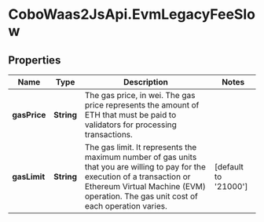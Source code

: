 # CoboWaas2JsApi.EvmLegacyFeeSlow

## Properties

Name | Type | Description | Notes
------------ | ------------- | ------------- | -------------
**gasPrice** | **String** | The gas price, in wei. The gas price represents the amount of ETH that must be paid to validators for processing transactions. | 
**gasLimit** | **String** | The gas limit. It represents the maximum number of gas units that you are willing to pay for the execution of a transaction or Ethereum Virtual Machine (EVM) operation. The gas unit cost of each operation varies. | [default to &#39;21000&#39;]



